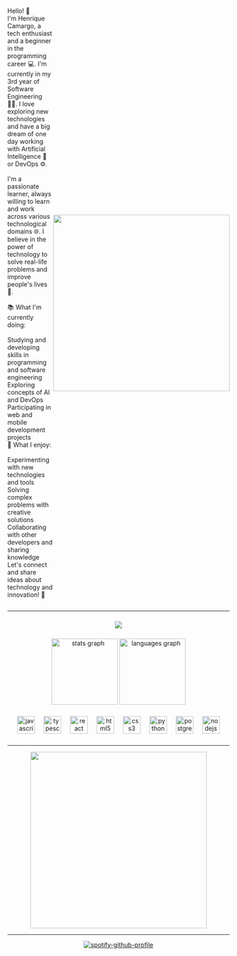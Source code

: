 <div style="display: flex; align-items: center;">
  <div style="flex: 1;">
    <p>
      Hello! 👋<br>I'm Henrique Camargo, a tech enthusiast and a beginner in the programming career 💻. I'm currently in my 3rd year of Software Engineering 🧑‍🎓. I love exploring new technologies and have a big dream of one day working with Artificial Intelligence 🤖 or DevOps ⚙️.<br><br>I'm a passionate learner, always willing to learn and work across various technological domains 🌐. I believe in the power of technology to solve real-life problems and improve people's lives 🌟.<br><br>📚 What I'm currently doing:<br><br>Studying and developing skills in programming and software engineering<br>Exploring concepts of AI and DevOps<br>Participating in web and mobile development projects<br>🌱 What I enjoy:<br><br>Experimenting with new technologies and tools<br>Solving complex problems with creative solutions<br>Collaborating with other developers and sharing knowledge<br>Let's connect and share ideas about technology and innovation! 🚀
    </p>
  </div>
  <div style="flex: 0 0 auto;">
    <img height="400" src="https://cdn.dribbble.com/users/2275151/screenshots/4543119/media/1079848698ed2db6a82c64fb5c2d3b1b.gif" />
  </div>
</div>

---
###


<div align="center">
<img  src="https://visitor-badge.laobi.icu/badge?page_id=JojoRique.JojoRique&left_color=purple&right_color=purple"  />
</div>


###

<div align="center">
  <img src="https://github-readme-stats.vercel.app/api?username=JojoRique&hide_title=false&hide_rank=false&show_icons=true&include_all_commits=true&count_private=true&disable_animations=false&theme=jolly&locale=en&hide_border=false&order=1" height="150" alt="stats graph"  />
  <img src="https://github-readme-stats.vercel.app/api/top-langs?username=JojoRique&locale=en&hide_title=false&layout=compact&card_width=320&langs_count=5&theme=jolly&hide_border=false&order=2" height="150" alt="languages graph"  />
</div>

###

<div align="center">
  <img src="https://cdn.jsdelivr.net/gh/devicons/devicon/icons/javascript/javascript-original.svg" height="40" alt="javascript logo"  />
  <img width="12" />
  <img src="https://cdn.jsdelivr.net/gh/devicons/devicon/icons/typescript/typescript-original.svg" height="40" alt="typescript logo"  />
  <img width="12" />
  <img src="https://cdn.jsdelivr.net/gh/devicons/devicon/icons/react/react-original.svg" height="40" alt="react logo"  />
  <img width="12" />
  <img src="https://cdn.jsdelivr.net/gh/devicons/devicon/icons/html5/html5-original.svg" height="40" alt="html5 logo"  />
  <img width="12" />
  <img src="https://cdn.jsdelivr.net/gh/devicons/devicon/icons/css3/css3-original.svg" height="40" alt="css3 logo"  />
  <img width="12" />
  <img src="https://cdn.jsdelivr.net/gh/devicons/devicon/icons/python/python-original.svg" height="40" alt="python logo"  />
  <img width="12" />
  <img src="https://cdn.simpleicons.org/postgresql/4169E1" height="40" alt="postgresql logo"  />
  <img width="12" />
  <img src="https://cdn.jsdelivr.net/gh/devicons/devicon/icons/nodejs/nodejs-original.svg" height="40" alt="nodejs logo"  />
</div>

###

---

<div align="center">
  <img height="400" src="https://cdn.dribbble.com/users/1998669/screenshots/6072112/media/7817ff031bb237b64884b6c25874089f.gif"  />
</div>

---

<div align="center">
  <a href="https://github.com/kittinan/spotify-github-profile">
    <img src="https://spotify-github-profile.kittinanx.com/api/view?uid=31g3wg3mmwpk2s7dibidtwosogsm&cover_image=true&theme=natemoo-re&show_offline=false&background_color=121212&interchange=false&bar_color=53b14f&bar_color_cover=false" alt="spotify-github-profile">
  </a>
</div>

